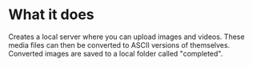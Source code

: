 # What it does
Creates a local server where you can upload images and videos.
These media files can then be converted to ASCII versions of themselves.
Converted images are saved to a local folder called "completed".
